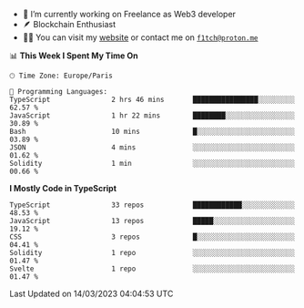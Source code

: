 - 🔭 I’m currently working on Freelance as Web3 developer
- 🪶 Blockchain Enthusiast
- 👨‍💻 You can visit my [website](https://f1tch.xyz) or contact me on [`f1tch@proton.me`](mailto:f1tch@proton.me)

<!--START_SECTION:waka-->
📊 **This Week I Spent My Time On** 

```text
🕑︎ Time Zone: Europe/Paris

💬 Programming Languages: 
TypeScript               2 hrs 46 mins       ████████████████░░░░░░░░░   62.57 % 
JavaScript               1 hr 22 mins        ████████░░░░░░░░░░░░░░░░░   30.89 % 
Bash                     10 mins             █░░░░░░░░░░░░░░░░░░░░░░░░   03.89 % 
JSON                     4 mins              ░░░░░░░░░░░░░░░░░░░░░░░░░   01.62 % 
Solidity                 1 min               ░░░░░░░░░░░░░░░░░░░░░░░░░   00.66 % 
```

**I Mostly Code in TypeScript** 

```text
TypeScript               33 repos            ████████████░░░░░░░░░░░░░   48.53 % 
JavaScript               13 repos            █████░░░░░░░░░░░░░░░░░░░░   19.12 % 
CSS                      3 repos             █░░░░░░░░░░░░░░░░░░░░░░░░   04.41 % 
Solidity                 1 repo              ░░░░░░░░░░░░░░░░░░░░░░░░░   01.47 % 
Svelte                   1 repo              ░░░░░░░░░░░░░░░░░░░░░░░░░   01.47 % 
```




 Last Updated on 14/03/2023 04:04:53 UTC
<!--END_SECTION:waka-->
